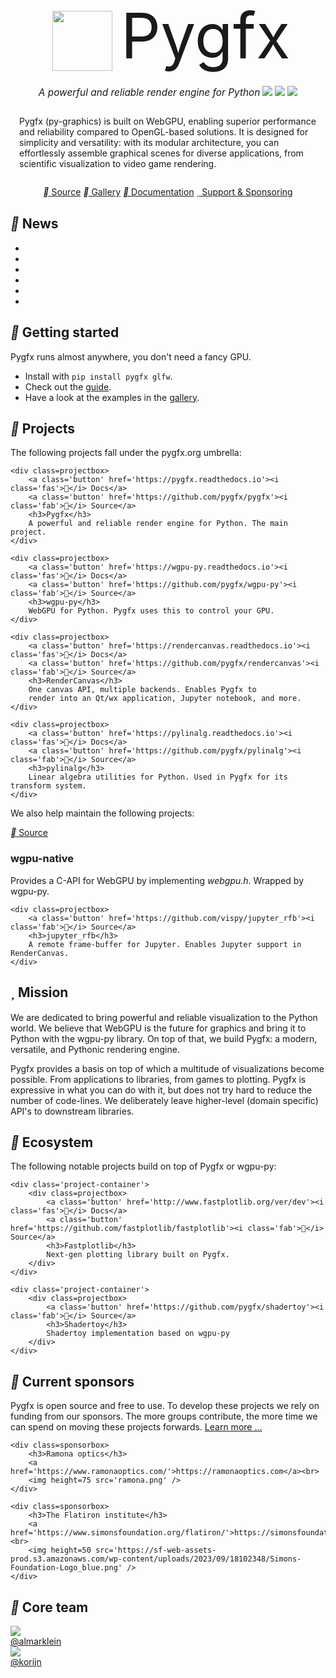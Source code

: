 <center>
<img src='pygfx1024.png' width='96px' height='96px' />
<span style='font-size:100px; position: relative; top: -20px; left: 10px;'>Pygfx</span><br>
<i style='font-size:110%;'>A powerful and reliable render engine for Python</i>


<img src='https://img.shields.io/badge/uses-webgpu-blue?style=flat'/>
<img src='https://img.shields.io/github/v/release/pygfx/pygfx?style=flat&label=version'/>
<img src='https://img.shields.io/github/stars/pygfx/pygfx?style=flat'/>

<p style='text-align:left; max-width:600px; margin: 2em 1em;'>
Pygfx (py-graphics) is built on WebGPU, enabling superior performance and reliability compared to OpenGL-based solutions. It is designed for simplicity and versatility: with its modular architecture, you can effortlessly assemble graphical scenes for diverse applications, from scientific visualization to video game rendering.
</p>


<a class='button' href='https://github.com/pygfx/pygfx'><i class='fab'></i> Source</a>
<a class='button' href='https://pygfx.readthedocs.io/stable/_gallery/index.html'><i class='fas'></i> Gallery</a>
<a class='button' href='https://pygfx.readthedocs.io'><i class='fas'></i> Documentation</a>
<a class='button yellow' href='sponsor.html'><i class='fas'></i> Support & Sponsoring</a>

</center>


## <i class='fas'></i> News

<div id='news-div'>
<ul>
    <li></li>
    <li></li>
    <li></li>
    <li></li>
    <li></li>
    <li></li>
</ul>
</div>

<script>

var release_infos = [];

async function get_release_info(repo) {
    let url = "https://api.github.com/repos/" + repo + "/releases?per_page=2";
    try {
        let response = await fetch(url);
        if (!response.ok) {
            throw new Error(`Response status: ${response.status}`);
        }
        let json = await response.json();
        let releases = [];
        for (let i=0; i<json.length; i++) {
            let date = new Date(json[i].published_at);
            info = {
                name: repo.split("/").slice(-1),
                tag: json[i].tag_name,
                url: json[i].html_url,
                date: date,
            };
            releases.push(info);
        }
        return releases;
    } catch (error) {
        console.warn("Could not fetch release info for "+ repo + ": " + error.message);
    }
}


function show_news() {
    let news_div = document.getElementById("news-div");
    news_div.innerHTML = "";
    let ul = document.createElement("ul");
    news_div.appendChild(ul);
    for (let release of release_infos) {
        // let d = release.date.toUTCString().split(" ").slice(0, 4).join(" ");
        let d = release.date.toISOString().split("T")[0].split("-").reverse().join("-")
        let li = document.createElement("li");
        li.innerHTML = "<code>" + d + "</code> Release " + release.name + " <a href='" + release.url + "'>" + release.tag + "</a>"
        ul.appendChild(li);
    }
    for (let i=release_infos.length; i<6; i++) {
        let li = document.createElement("li");
        li.innerHTML = "..."
        ul.appendChild(li);
    }
}


async function create_news() {
    let repos = ["pygfx/pygfx", "pygfx/wgpu-py", "pygfx/rendercanvas"];
    let releases = [];
    for (let repo of repos) {
        let repo_releases = await get_release_info(repo);
        releases.push(...repo_releases);
    }

    releases.sort((a, b) => (a.date < b.date));

    const sleep = (ms) => new Promise((resolve) => setTimeout(resolve, ms));

    for (let release of releases) {
        release_infos.push(release);
        show_news()
        await sleep(200);
    }
}

create_news();
</script>


## <i class='fas'></i> Getting started

Pygfx runs almost anywhere, you don't need a fancy GPU.

* Install with ``pip install pygfx glfw``.
* Check out the [guide](https://docs.pygfx.org/stable/guide.html).
* Have a look at the examples in the [gallery](https://pygfx.readthedocs.io/stable/_gallery/index.html).


## <i class='fas'></i> Projects

The following projects fall under the pygfx.org umbrella:

<div class='project-container'>

    <div class=projectbox>
        <a class='button' href='https://pygfx.readthedocs.io'><i class='fas'></i> Docs</a>
        <a class='button' href='https://github.com/pygfx/pygfx'><i class='fab'></i> Source</a>
        <h3>Pygfx</h3>
        A powerful and reliable render engine for Python. The main project.
    </div>

    <div class=projectbox>
        <a class='button' href='https://wgpu-py.readthedocs.io'><i class='fas'></i> Docs</a>
        <a class='button' href='https://github.com/pygfx/wgpu-py'><i class='fab'></i> Source</a>
        <h3>wgpu-py</h3>
        WebGPU for Python. Pygfx uses this to control your GPU.
    </div>

    <div class=projectbox>
        <a class='button' href='https://rendercanvas.readthedocs.io'><i class='fas'></i> Docs</a>
        <a class='button' href='https://github.com/pygfx/rendercanvas'><i class='fab'></i> Source</a>
        <h3>RenderCanvas</h3>
        One canvas API, multiple backends. Enables Pygfx to
        render into an Qt/wx application, Jupyter notebook, and more.
    </div>

    <div class=projectbox>
        <a class='button' href='https://pylinalg.readthedocs.io'><i class='fas'></i> Docs</a>
        <a class='button' href='https://github.com/pygfx/pylinalg'><i class='fab'></i> Source</a>
        <h3>pylinalg</h3>
        Linear algebra utilities for Python. Used in Pygfx for its transform system.
    </div>
</div>

We also help maintain the following projects:

<div class='project-container'>
    <div class=projectbox>
        <a class='button' href='https://github.com/gfx-rs/wgpu-native'><i class='fab'></i> Source</a>
        <h3>wgpu-native</h3>
        Provides a C-API for WebGPU by implementing <i>webgpu.h</i>. Wrapped by wgpu-py.
    </div>

    <div class=projectbox>
        <a class='button' href='https://github.com/vispy/jupyter_rfb'><i class='fab'></i> Source</a>
        <h3>jupyter_rfb</h3>
        A remote frame-buffer for Jupyter. Enables Jupyter support in RenderCanvas.
    </div>
</div>


## <i class='fas'></i> Mission

We are dedicated to bring powerful and reliable visualization to the Python world.
We believe that WebGPU is the future for graphics and bring it to Python with the wgpu-py library. On top of that, we build Pygfx: a modern, versatile, and Pythonic rendering engine.

Pygfx provides a basis on top of which a multitude of visualizations become possible. From applications to libraries, from games to plotting.
Pygfx is expressive in what you can do with it, but does not try hard to reduce the number of code-lines. We deliberately leave higher-level (domain specific) API's to downstream libraries.


## <i class='fas'></i> Ecosystem

The following notable projects build on top of Pygfx or wgpu-py:

<div class='project-container'>

    <div class='project-container'>
        <div class=projectbox>
            <a class='button' href='http://www.fastplotlib.org/ver/dev'><i class='fas'></i> Docs</a>
            <a class='button' href='https://github.com/fastplotlib/fastplotlib'><i class='fab'></i> Source</a>
            <h3>Fastplotlib</h3>
            Next-gen plotting library built on Pygfx.
        </div>
    </div>

    <div class='project-container'>
        <div class=projectbox>
            <a class='button' href='https://github.com/pygfx/shadertoy'><i class='fab'></i> Source</a>
            <h3>Shadertoy</h3>
            Shadertoy implementation based on wgpu-py
        </div>
    </div>

</div>


<a name='sponsors' />

## <i class='fas'></i> Current sponsors

Pygfx is open source and free to use. To develop these projects we rely on funding from our sponsors. The more groups contribute, the more time we can spend on moving these projects forwards. [Learn more ...](sponsor.html)


<div class='project-container'>

    <div class=sponsorbox>
        <h3>Ramona optics</h3>
        <a href='https://www.ramonaoptics.com/'>https://ramonaoptics.com</a><br>
        <img height=75 src='ramona.png' />
    </div>

    <div class=sponsorbox>
        <h3>The Flatiron institute</h3>
        <a href='https://www.simonsfoundation.org/flatiron/'>https://simonsfoundation.org/flatiron/</a><br>
        <img height=50 src='https://sf-web-assets-prod.s3.amazonaws.com/wp-content/uploads/2023/09/18102348/Simons-Foundation-Logo_blue.png' />
    </div>
</div>


## <i class='fas'></i> Core team

<div class=profilebox>
    <img class='profile' src='https://github.com/almarklein.png' /><br>
    <a href='https://github.com/almarklein'>@almarklein</a>
</div>

<div class=profilebox>
    <img class='profile' src='https://github.com/korijn.png' /><br>
    <a href='https://github.com/korijn'>@korijn</a>
</div>

